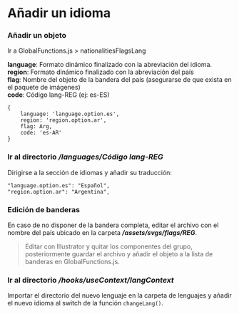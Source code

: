# Añadir un idioma

### Añadir un objeto

Ir a GlobalFunctions.js > nationalitiesFlagsLang

**language**: Formato dinámico finalizado con la abreviación del idioma.  
**region**: Formato dinámico finalizado con la abreviación del país  
**flag**: Nombre del objeto de la bandera del país (asegurarse de que exista en el paquete de imágenes)  
**code**: Código lang-REG (ej: es-ES)

    {
        language: 'language.option.es',
        region: 'region.option.ar',
        flag: Arg,
        code: 'es-AR'
    }

### Ir al directorio **_/languages/Código lang-REG_**

Dirigirse a la sección de idiomas y añadir su traducción:

```
"language.option.es": "Español",
"region.option.ar": "Argentina",
```

### Edición de banderas

En caso de no disponer de la bandera completa, editar el archivo con el nombre del país ubicado en la carpeta **_/assets/svgs/flags/REG_**.

> Editar con Illustrator y quitar los componentes del grupo, posteriormente guardar el archivo y añadir el objeto a la lista de banderas en GlobalFunctions.js.

### Ir al directorio **_/hooks/useContext/langContext_**

Importar el directorio del nuevo lenguaje en la carpeta de lenguajes y añadir el nuevo idioma al switch de la función `changeLang()`.
